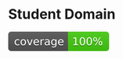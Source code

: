 # Student Domain

![Coverage below required](../../.github/badges/student-domain/jacoco/coverage.svg)